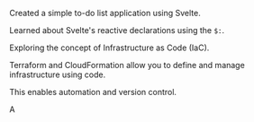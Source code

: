 Created a simple to-do list application using Svelte.

Learned about Svelte's reactive declarations using the `$:`.

Exploring the concept of Infrastructure as Code (IaC).

Terraform and CloudFormation allow you to define and manage infrastructure using code.

This enables automation and version control.

A